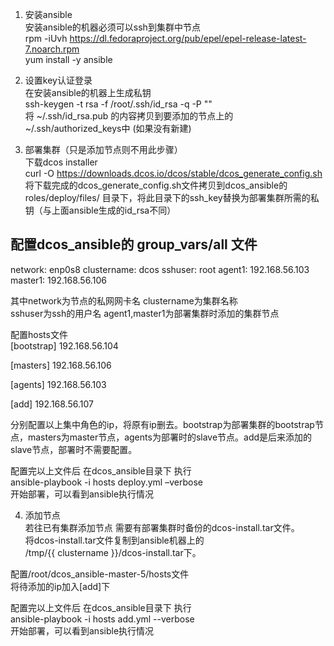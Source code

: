 1.	安装ansible  
安装ansible的机器必须可以ssh到集群中节点  
rpm -iUvh https://dl.fedoraproject.org/pub/epel/epel-release-latest-7.noarch.rpm  
yum install -y ansible  

2.	设置key认证登录  
在安装ansible的机器上生成私钥  
ssh-keygen -t rsa -f /root/.ssh/id_rsa -q -P ""  
将 ~/.ssh/id_rsa.pub 的内容拷贝到要添加的节点上的 ~/.ssh/authorized_keys中
(如果没有新建)

3.	部署集群（只是添加节点则不用此步骤）  
下载dcos installer  
curl -O https://downloads.dcos.io/dcos/stable/dcos_generate_config.sh  
将下载完成的dcos_generate_config.sh文件拷贝到dcos_ansible的roles/deploy/files/ 目录下，将此目录下的ssh_key替换为部署集群所需的私钥（与上面ansible生成的id_rsa不同）


配置dcos_ansible的 group_vars/all 文件  
---  
network: enp0s8
clustername: dcos
sshuser: root
agent1: 192.168.56.103
master1: 192.168.56.106

其中network为节点的私网网卡名 clustername为集群名称  
sshuser为ssh的用户名 agent1,master1为部署集群时添加的集群节点

配置hosts文件  
[bootstrap]
192.168.56.104

[masters]
192.168.56.106

[agents]
192.168.56.103

[add]
192.168.56.107

分别配置以上集中角色的ip，将原有ip删去。bootstrap为部署集群的bootstrap节点，masters为master节点，agents为部署时的slave节点。add是后来添加的slave节点，部署时不需要配置。


配置完以上文件后 在dcos_ansible目录下 执行  
ansible-playbook -i hosts deploy.yml –verbose  
开始部署，可以看到ansible执行情况  

4.	添加节点  
若往已有集群添加节点 需要有部署集群时备份的dcos-install.tar文件。  
将dcos-install.tar文件复制到ansible机器上的  
/tmp/{{ clustername }}/dcos-install.tar下。  

配置/root/dcos_ansible-master-5/hosts文件  
将待添加的ip加入[add]下  
	
配置完以上文件后 在dcos_ansible目录下 执行  
ansible-playbook -i hosts add.yml --verbose  
开始部署，可以看到ansible执行情况  
